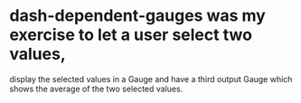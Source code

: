 # dash-dependent-gauges was my exercise to let a user select two values, 
display the selected values in a Gauge and have a third output Gauge 
which shows the average of the two selected values.
